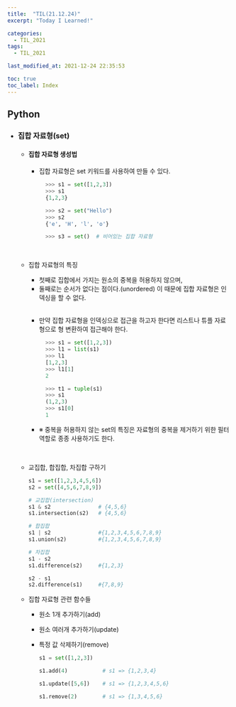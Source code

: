 ```yaml
---
title:  "TIL(21.12.24)"
excerpt: "Today I Learned!"

categories:
  - TIL_2021
tags:
  - TIL_2021

last_modified_at: 2021-12-24 22:35:53

toc: true
toc_label: Index
---
```


## Python

- ### 집합 자료형(set)
  - #### 집합 자료형 생성법 

    - 집합 자료형은 set 키워드를 사용하여 만들 수 있다.

      ~~~python
        >>> s1 = set([1,2,3])
        >>> s1
        {1,2,3}

        >>> s2 = set("Hello")
        >>> s2
        {'e', 'H', 'l', 'o'}

        >>> s3 = set()  # 비어있는 집합 자료형
      ~~~
  
  <br/>
  
  - 집합 자료형의 특징
    - 첫째로 집합에서 가지는 원소의 중복을 허용하지 않으며, 
    - 둘째로는 순서가 없다는 점이다.(unordered) 이 때문에 집합 자료형은 인덱싱을 할 수 없다.
    
    <br/>

    - 만약 집합 자료형을 인덱싱으로 접근을 하고자 한다면 리스트나 튜플 자료형으로 형 변환하여 접근해야 한다.

      ~~~python
        >>> s1 = set([1,2,3])
        >>> l1 = list(s1)
        >>> l1
        [1,2,3]
        >>> l1[1]
        2

        >>> t1 = tuple(s1)
        >>> s1
        (1,2,3)
        >>> s1[0]
        1
      ~~~
    
    - ※ 중복을 허용하지 않는 set의 특징은 자료형의 중복을 제거하기 위한 필터 역할로 종종 사용하기도 한다.
  
  <br/>

  - 교집합, 합집합, 차집합 구하기

    ~~~python
    s1 = set([1,2,3,4,5,6])
    s2 = set([4,5,6,7,8,9])
    
    # 교집합(intersection) 
    s1 & s2               # {4,5,6}
    s1.intersection(s2)   # {4,5,6}

    # 합집합
    s1 | s2               #{1,2,3,4,5,6,7,8,9}
    s1.union(s2)          #{1,2,3,4,5,6,7,8,9}

    # 차집합
    s1 - s2
    s1.difference(s2)     #{1,2,3}

    s2 - s1
    s2.difference(s1)     #{7,8,9}
    ~~~

  - 집합 자료형 관련 함수들
    - 원소 1개 추가하기(add)
    - 원소 여러개 추가하기(update)
    - 특정 값 삭제하기(remove)

      ~~~python
      s1 = set([1,2,3])

      s1.add(4)           # s1 => {1,2,3,4}

      s1.update([5,6])    # s1 => {1,2,3,4,5,6}

      s1.remove(2)        # s1 => {1,3,4,5,6}
      
      ~~~










